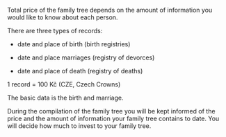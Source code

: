 Total price of the family tree depends on the amount of information you would like to know about each person.

There are three types of records:
    
* date and place of birth (birth registries)

* date and place marriages (registry of devorces)

* date and place of death (registry of deaths)


1 record = 100 Kč (CZE, Czech Crowns)

The basic data is the birth and marriage.

During the compilation of the family tree you will be kept informed of the price and the amount of information your family tree contains to date. You will decide how much to invest to your family tree.
